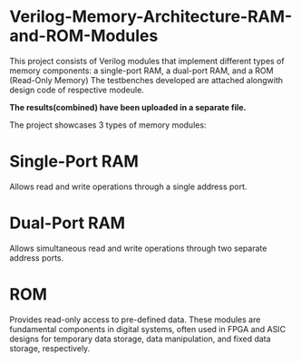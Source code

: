 # Verilog-Memory-Architecture-RAM-and-ROM-Modules
This project consists of Verilog modules that implement different types of memory components: a single-port RAM, a dual-port RAM, and a ROM (Read-Only Memory)
The testbenches developed are attached alongwith design code of respective modeule.

**The results(combined) have been uploaded in a separate file.**

The project showcases 3 types of memory modules:

# Single-Port RAM
Allows read and write operations through a single address port.
# Dual-Port RAM
Allows simultaneous read and write operations through two separate address ports.
# ROM
Provides read-only access to pre-defined data.
These modules are fundamental components in digital systems, often used in FPGA and ASIC designs for temporary data storage, data manipulation, and fixed data storage, respectively.


